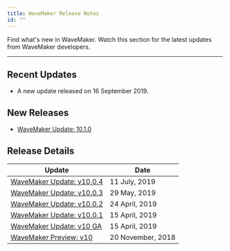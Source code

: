 ```yaml
---
title: WaveMaker Release Notes
id: ""
---
```

Find what's new in WaveMaker. Watch this section for the latest updates from WaveMaker developers. 

---

## Recent Updates

- A new update released on 16 September 2019. 


## New Releases

- [WaveMaker Update: 10.1.0](/learn/wavemaker-release-notes/v10-1-0)

## Release Details

|Update | Date |
|---|---|
|[WaveMaker Update: v10.0.4]()|11 July, 2019 |
|[WaveMaker Update: v10.0.3]()|29 May, 2019 |
|[WaveMaker Update: v10.0.2]()|24 April, 2019 |
|[WaveMaker Update: v10.0.1]()|15 April, 2019 |
|[WaveMaker Update: v10 GA]()|15 April, 2019 |
|[WaveMaker Preview: v10]()|20 November, 2018|





